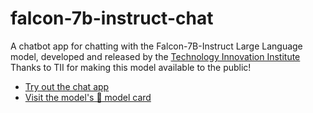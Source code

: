 # falcon-7b-instruct-chat
 A chatbot app for chatting with the Falcon-7B-Instruct Large Language model, developed and released by the [Technology Innovation Institute](https://www.tii.ae/)  Thanks to TII for making this model available to the public!
* [Try out the chat app](https://falcon-chat.streamlit.app/)
* [Visit the model's 🤗 model card](https://huggingface.co/tiiuae/falcon-7b-instruct)
